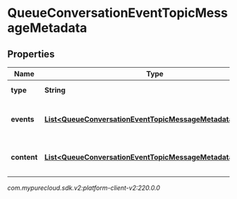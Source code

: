 # QueueConversationEventTopicMessageMetadata


## Properties

| Name | Type | Description | Notes |
| ------------ | ------------- | ------------- | ------------- |
| **type** | **String** | Message type. |  [optional] |
| **events** | [**List&lt;QueueConversationEventTopicMessageMetadataEvent&gt;**](QueueConversationEventTopicMessageMetadataEvent) | List of message events, if any |  [optional] |
| **content** | [**List&lt;QueueConversationEventTopicMessageMetadataContent&gt;**](QueueConversationEventTopicMessageMetadataContent) | List of message content, if any |  [optional] |




_com.mypurecloud.sdk.v2:platform-client-v2:220.0.0_
